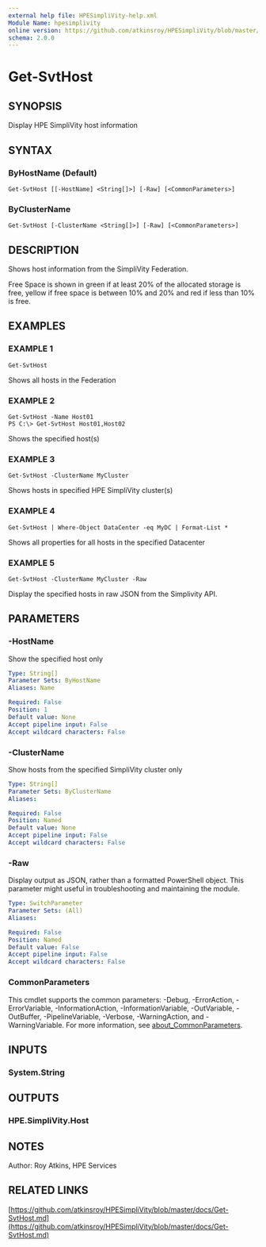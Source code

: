 ```yaml
---
external help file: HPESimpliVity-help.xml
Module Name: hpesimplivity
online version: https://github.com/atkinsroy/HPESimpliVity/blob/master/docs/Get-SvtHost.md
schema: 2.0.0
---
```


# Get-SvtHost

## SYNOPSIS
Display HPE SimpliVity host information

## SYNTAX

### ByHostName (Default)
```
Get-SvtHost [[-HostName] <String[]>] [-Raw] [<CommonParameters>]
```

### ByClusterName
```
Get-SvtHost [-ClusterName <String[]>] [-Raw] [<CommonParameters>]
```

## DESCRIPTION
Shows host information from the SimpliVity Federation.

Free Space is shown in green if at least 20% of the allocated storage is free,
yellow if free space is between 10% and 20% and red if less than 10% is free.

## EXAMPLES

### EXAMPLE 1
```
Get-SvtHost
```

Shows all hosts in the Federation

### EXAMPLE 2
```
Get-SvtHost -Name Host01
PS C:\> Get-SvtHost Host01,Host02
```

Shows the specified host(s)

### EXAMPLE 3
```
Get-SvtHost -ClusterName MyCluster
```

Shows hosts in specified HPE SimpliVity cluster(s)

### EXAMPLE 4
```
Get-SvtHost | Where-Object DataCenter -eq MyDC | Format-List *
```

Shows all properties for all hosts in the specified Datacenter

### EXAMPLE 5
```
Get-SvtHost -ClusterName MyCluster -Raw
```

Display the specified hosts in raw JSON from the Simplivity API.

## PARAMETERS

### -HostName
Show the specified host only

```yaml
Type: String[]
Parameter Sets: ByHostName
Aliases: Name

Required: False
Position: 1
Default value: None
Accept pipeline input: False
Accept wildcard characters: False
```

### -ClusterName
Show hosts from the specified SimpliVity cluster only

```yaml
Type: String[]
Parameter Sets: ByClusterName
Aliases:

Required: False
Position: Named
Default value: None
Accept pipeline input: False
Accept wildcard characters: False
```

### -Raw
Display output as JSON, rather than a formatted PowerShell object.
This parameter might useful in troubleshooting
and maintaining the module.

```yaml
Type: SwitchParameter
Parameter Sets: (All)
Aliases:

Required: False
Position: Named
Default value: False
Accept pipeline input: False
Accept wildcard characters: False
```

### CommonParameters
This cmdlet supports the common parameters: -Debug, -ErrorAction, -ErrorVariable, -InformationAction, -InformationVariable, -OutVariable, -OutBuffer, -PipelineVariable, -Verbose, -WarningAction, and -WarningVariable. For more information, see [about_CommonParameters](http://go.microsoft.com/fwlink/?LinkID=113216).

## INPUTS

### System.String
## OUTPUTS

### HPE.SimpliVity.Host
## NOTES
Author: Roy Atkins, HPE Services

## RELATED LINKS

[https://github.com/atkinsroy/HPESimpliVity/blob/master/docs/Get-SvtHost.md](https://github.com/atkinsroy/HPESimpliVity/blob/master/docs/Get-SvtHost.md)

